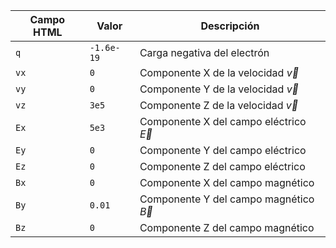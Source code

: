 | **Campo HTML** | **Valor**  | **Descripción**                            |
| -------------- | ---------- | ------------------------------------------ |
| `q`            | `-1.6e-19` | Carga negativa del electrón                |
| `vx`           | `0`        | Componente X de la velocidad $\vec{v}$     |
| `vy`           | `0`        | Componente Y de la velocidad $\vec{v}$     |
| `vz`           | `3e5`      | Componente Z de la velocidad $\vec{v}$     |
| `Ex`           | `5e3`      | Componente X del campo eléctrico $\vec{E}$ |
| `Ey`           | `0`        | Componente Y del campo eléctrico           |
| `Ez`           | `0`        | Componente Z del campo eléctrico           |
| `Bx`           | `0`        | Componente X del campo magnético           |
| `By`           | `0.01`     | Componente Y del campo magnético $\vec{B}$ |
| `Bz`           | `0`        | Componente Z del campo magnético           |
